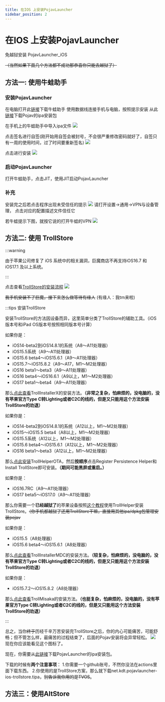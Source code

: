 ```yaml
---
title: 在IOS 上安装PojavLauncher
sidebar_position: 2
---
```


# 在IOS 上安装PojavLauncher

免越狱安装 PojavLauncher_iOS

~~（当然如果下面几个方法都不成功那恭喜你只能去越狱了）~~

## 方法一: 使用牛蛙助手

### 安装PojavLauncher

在电脑打开此[链接](https://ios222.com/)下载牛蛙助手
使用数据线连接手机与电脑，按照提示安装
从此[链接](https://github.com/PojavLauncherTeam/PojavLauncher_iOS/releases )下载Pojav的ipa安装包

在手机上的牛蛙助手中导入ipa文件
![](_images/1.PNG)

点击签名进行自签(刚开始用自签会被封号，不会很严重修改密码就好了，自签只有一周的使用时间，过了时间要重新签名)
![](_images/2.PNG)

点击进行安装
![](_images/3.PNG)

### 启动PojavLauncher
打开牛蛙助手，点击JIT，使用JIT启动PojavLauncher
### 补充
安装完之后若点击程序出现未受信任的提示
![](_images/trollstone_i.png)
请打开设置→通用→VPN与设备管理，
点击对应的配置描述文件信任它

若牛蛙提示下图，就按它说的打开牛蛙的VPN
![](_images/4.PNG)
## 方法二: 使用 TrollStore

:::warning

由于苹果公司修复了 iOS 系统中的相关漏洞，巨魔商店不再支持iOS16.7 和 iOS17.1 及以上系统。

:::

点击查看[TrollStore的安装流程](https://ios.cfw.guide/installing-trollstore/)
![](_images/trollstone_v.png)

~~我手机安装不了巨魔，接下来怎么做等待有缘人~~
(有缘人：我tm来啦)

:::tips 安装TrollStore

安装TrollStore的方法因设备而异，这里简单分类了TrollStore的辅助工具。（iOS版本号和iPad OS版本号按照相同版本号计算）

如果你是：
- iOS14-beta2到iOS14.8.1的系统（A8～A11处理器）
- iOS15.5系统（A9～A11处理器）
- iOS15.6 beta4～iOS15.6.1（A9～A11处理器）
- iOS15.7～iOS15.8.2（A9～A17，M1～M2处理器）
- iOS16 beta1～beta3（A9～A11处理器）
- iOS16 beta4～iOS16.6.1（A9以上，M1～M2处理器）
- iOS17 beta1～beta4（A9～A11处理器）

那么[点此查看](https://ios.cfw.guide/installing-trollstore-trollinstallerx/)TrollInstallerX的安装方法。**（非常之复杂，怕麻烦的，没电脑的，没有苹果官方Type C转Lighting或者C2C的线的，但是又只能用这个方法安装TrollStore的劝退）**

如果你是：
- iOS14-beta2到iOS14.8.1的系统（A12以上，M1～M2处理器）
- iOS15～iOS15.5 beta4（A8以上，M1～M2处理器）
- iOS15.5系统（A12以上，M1～M2处理器）
- iOS15.6 beta4～iOS15.6.1（A12以上，M1～M2处理器）
- iOS16 beta1～beta3（A12以上，M1～M2处理器）

那么[点此安装](itms-services://?action=download-manifest&url=https://jailbreaks.app/cdn/plists/TrollHelper.plist)TrollHelperOTA，然后**按顺序**点击Register Persistence Helper和Install TrollStore即可安装。**（期间可能黑屏或重启。）**

如果你是：
- iOS16.7RC（A9～A11处理器）
- iOS17 beta5～iOS17.0（A9～A11处理器）

那么你需要一个**已经越狱了**的苹果设备按照[这个教程](https://ios.cfw.guide/installing-trollstore-trollhelper/)使用TrollHelper安装TrollStore。~~（你手机都越狱了还用TrollStore干嘛，直接用其他ipa/dpkg包管理安装pojav~~

如果你是：
- iOS15.5（A8处理器）
- iOS15.6 beta4～iOS15.6.1（A8处理器）

那么[点此查看](https://ios.cfw.guide/installing-trollstore-trollinstallermdc/)TrollInstallerMDC的安装方法。**（较复杂，怕麻烦的，没电脑的，没有苹果官方Type C转Lighting或者C2C的线的，但是又只能用这个方法安装TrollStore的劝退）**

如果你是：
- iOS15.7.2～iOS15.8.2（A8处理器）

那么[点此查看](https://ios.cfw.guide/installing-trollstore-trollmisaka)TrollMisaka的安装方法。**（也挺复杂，怕麻烦的，没电脑的，没有苹果官方Type C转Lighting或者C2C的线的，但是又只能用这个方法安装TrollStore的劝退）**

:::

总之，当你~~终于~~历经千辛万苦安装完TrollStore之后，你的内心可能痛苦，可能舒畅；但不管怎么样，最痛苦的过程结束了，后面的Pojav安装将会异常轻松。
![](_images/troll-icon.png)
现在你应该能看见这个图标了。

现在，你需要从[此链接](https://github.com/PojavLauncherTeam/PojavLauncher_iOS/actions)下载PojavLauncher的ipa安装包。

下载的时候有**两个注意事项**：
1.你需要一个github账号，不然你没法在actions里面下载东西。
2.你使用的是TrollStore方案，那么就下载net.kdt.pojavlauncher-ios-trollstore.tipa，~~别告诉我你用的是TVOS~~。

## 方法三：使用AltStore

